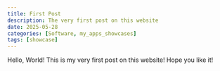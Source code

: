 ```yaml
---
title: First Post
description: The very first post on this website
date: 2025-05-28
categories: [Software, my_apps_showcases]
tags: [showcase]
---
```

Hello, World! This is my very first post on this website! Hope you like it!
